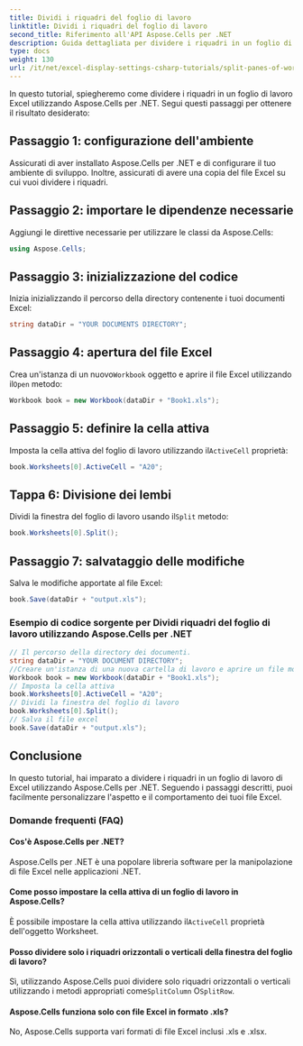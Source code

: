 ```yaml
---
title: Dividi i riquadri del foglio di lavoro
linktitle: Dividi i riquadri del foglio di lavoro
second_title: Riferimento all'API Aspose.Cells per .NET
description: Guida dettagliata per dividere i riquadri in un foglio di lavoro Excel utilizzando Aspose.Cells per .NET.
type: docs
weight: 130
url: /it/net/excel-display-settings-csharp-tutorials/split-panes-of-worksheet/
---
```

In questo tutorial, spiegheremo come dividere i riquadri in un foglio di lavoro Excel utilizzando Aspose.Cells per .NET. Segui questi passaggi per ottenere il risultato desiderato:

## Passaggio 1: configurazione dell'ambiente

Assicurati di aver installato Aspose.Cells per .NET e di configurare il tuo ambiente di sviluppo. Inoltre, assicurati di avere una copia del file Excel su cui vuoi dividere i riquadri.

## Passaggio 2: importare le dipendenze necessarie

Aggiungi le direttive necessarie per utilizzare le classi da Aspose.Cells:

```csharp
using Aspose.Cells;
```

## Passaggio 3: inizializzazione del codice

Inizia inizializzando il percorso della directory contenente i tuoi documenti Excel:

```csharp
string dataDir = "YOUR DOCUMENTS DIRECTORY";
```

## Passaggio 4: apertura del file Excel

 Crea un'istanza di un nuovo`Workbook` oggetto e aprire il file Excel utilizzando il`Open` metodo:

```csharp
Workbook book = new Workbook(dataDir + "Book1.xls");
```

## Passaggio 5: definire la cella attiva

 Imposta la cella attiva del foglio di lavoro utilizzando il`ActiveCell` proprietà:

```csharp
book.Worksheets[0].ActiveCell = "A20";
```

## Tappa 6: Divisione dei lembi

 Dividi la finestra del foglio di lavoro usando il`Split` metodo:

```csharp
book.Worksheets[0].Split();
```

## Passaggio 7: salvataggio delle modifiche

Salva le modifiche apportate al file Excel:

```csharp
book.Save(dataDir + "output.xls");
```

### Esempio di codice sorgente per Dividi riquadri del foglio di lavoro utilizzando Aspose.Cells per .NET 

```csharp
// Il percorso della directory dei documenti.
string dataDir = "YOUR DOCUMENT DIRECTORY";
//Creare un'istanza di una nuova cartella di lavoro e aprire un file modello
Workbook book = new Workbook(dataDir + "Book1.xls");
// Imposta la cella attiva
book.Worksheets[0].ActiveCell = "A20";
// Dividi la finestra del foglio di lavoro
book.Worksheets[0].Split();
// Salva il file excel
book.Save(dataDir + "output.xls");
```

## Conclusione

In questo tutorial, hai imparato a dividere i riquadri in un foglio di lavoro di Excel utilizzando Aspose.Cells per .NET. Seguendo i passaggi descritti, puoi facilmente personalizzare l'aspetto e il comportamento dei tuoi file Excel.

### Domande frequenti (FAQ)

#### Cos'è Aspose.Cells per .NET?

Aspose.Cells per .NET è una popolare libreria software per la manipolazione di file Excel nelle applicazioni .NET.

#### Come posso impostare la cella attiva di un foglio di lavoro in Aspose.Cells?

 È possibile impostare la cella attiva utilizzando il`ActiveCell` proprietà dell'oggetto Worksheet.

#### Posso dividere solo i riquadri orizzontali o verticali della finestra del foglio di lavoro?

 Sì, utilizzando Aspose.Cells puoi dividere solo riquadri orizzontali o verticali utilizzando i metodi appropriati come`SplitColumn` O`SplitRow`.

#### Aspose.Cells funziona solo con file Excel in formato .xls?

No, Aspose.Cells supporta vari formati di file Excel inclusi .xls e .xlsx.